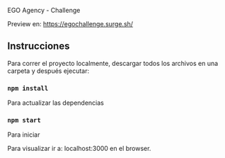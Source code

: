 EGO Agency - Challenge

Preview en: https://egochallenge.surge.sh/

## Instrucciones

Para correr el proyecto localmente, descargar todos los archivos en una carpeta y después ejecutar:

### `npm install`

Para actualizar las dependencias

### `npm start`

Para iniciar

Para visualizar ir a: localhost:3000 en el browser.


